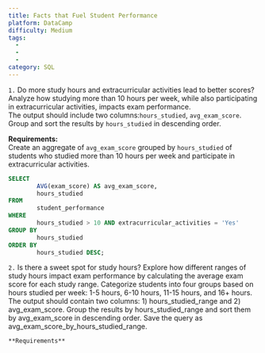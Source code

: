 ```yaml
---
title: Facts that Fuel Student Performance
platform: DataCamp
difficulty: Medium
tags:
  - 
  - 
  - 
category: SQL
---
```


`1.`
Do more study hours and extracurricular activities lead to better scores? Analyze how studying more than 10 hours per week, while also participating in extracurricular activities, impacts exam performance.  
   The output should include two columns:`hours_studied`, `avg_exam_score`. Group and sort the results by `hours_studied` in descending order.

   **Requirements:**  
   Create an aggregate of `avg_exam_score` grouped by `hours_studied` of students who studied more than 10 hours per week and participate in extracurricular activities.

   ```sql
   SELECT
           AVG(exam_score) AS avg_exam_score, 
           hours_studied
   FROM
           student_performance
   WHERE
           hours_studied > 10 AND extracurricular_activities = 'Yes'
   GROUP BY
           hours_studied
   ORDER BY
           hours_studied DESC;
```
`2.`
Is there a sweet spot for study hours? Explore how different ranges of study hours impact exam performance by calculating the average exam score for each study range. Categorize students into four groups based on hours studied per week: 1-5 hours, 6-10 hours, 11-15 hours, and 16+ hours. The output should contain two columns: 1) hours_studied_range and 2) avg_exam_score. Group the results by hours_studied_range and sort them by avg_exam_score in descending order. Save the query as avg_exam_score_by_hours_studied_range.

	**Requirements**
	



